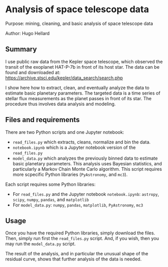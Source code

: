 # Analysis of space telescope data

Purpose: mining, cleaning, and basic analysis of space telescope data

Author: Hugo Hellard

## Summary
I use public raw data from the Kepler space telescope, which observed the transit of the exoplanet HAT-P-7b in front of its host star.
The data can be found and downloaded at: https://archive.stsci.edu/kepler/data_search/search.php

I show here how to extract, clean, and eventually analyze the data to estimate basic planetary parameters. The targeted data is a time series of stellar flux 
measurements as the planet passes in front of its star. The procedure thus involves data analysis and modeling.

## Files and requirements
There are two Python scripts and one Jupyter notebook:
- `read_files.py` which extracts, cleans, normalize and bin the data.
- `notebook.ipynb` which is a Jupyter notebook version of the `read_files.py`
- `model_data.py` which analyzes the previously binned data to estimate basic planetary parameters. This analysis uses Bayesian statistics, and particularly 
a Markov Chain Monte Carlo algorithm. This script requires more scpecific Python libraries (`PyAstronomy`, and `mc3`).

Each script requires some Python libraries:
- For `read_files.py` and the Jupyter notebook `notebook.ipynb`: `astropy`, `scipy`, `numpy`, `pandas`, and `matplotlib`
- For `model_data.py`: `numpy`, `pandas`, `matplotlib`, `PyAstronomy`, `mc3`

## Usage
Once you have the required Python libraries, simply download the files. Then, simply run first the `read_files.py` script. And, if you wish, then you may run 
the `model_data.py` script.

The result of the analysis, and in particular the unusual shape of the residual curve, shows that further analysis of the data is needed.
